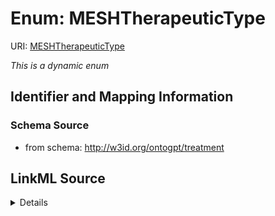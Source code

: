 # Enum: MESHTherapeuticType



URI: [MESHTherapeuticType](MESHTherapeuticType)


_This is a dynamic enum_








## Identifier and Mapping Information







### Schema Source


* from schema: http://w3id.org/ontogpt/treatment




## LinkML Source

<details>
```yaml
name: MESHTherapeuticType
from_schema: http://w3id.org/ontogpt/treatment
rank: 1000
reachable_from:
  source_ontology: obo:mesh
  source_nodes:
  - MESH:D013812

```
</details>
